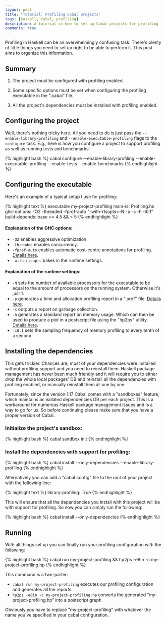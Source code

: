 ```yaml
---
layout: post
title: "Tutorial: Profiling Cabal projects"
tags: [haskell, cabal, profiling]
description: A tutorial on how to set up Cabal projects for profiling
comments: true
---
```


Profiling in Haskell can be an overwhelmingly confusing task. There's plenty of little things you need to set up right to be able to perform it. This post aims to organize this information.

## Summary

1. The project must be configured with profiling enabled.

1. Some specific options must be set when configuring the profiling executable in the ".cabal" file.

1. All the project's dependencies must be installed with profiling enabled.

## Configuring the project

Well, there's nothing tricky here. All you need to do is just pass the `--enable-library-profiling` and `--enable-executable-profiling` flags to the `configure` task. E.g., here is how you configure a project to support profiling as well as running tests and benchmarks:

{% highlight bash %}
cabal configure --enable-library-profiling --enable-executable-profiling --enable-tests --enable-benchmarks
{% endhighlight %}

## Configuring the executable

Here's an example of a typical setup I use for profiling:

{% highlight text %}
executable my-project-profiling
  main-is:
    Profiling.hs
  ghc-options:
    -O2
    -threaded
    -fprof-auto
    "-with-rtsopts=-N -p -s -h -i0.1"
  build-depends:
    base >= 4.5 && < 5
{% endhighlight %}

#### Explanation of the GHC options:

* `-O2` enables aggressive optimization.
* `-threaded` enables concurrency.
* `-fprof-auto` enables automatic cost-centre annotations for profiling. [Details here](http://www.haskell.org/ghc/docs/7.8.2/html/users_guide/prof-compiler-options.html).
* `-with-rtsopts` bakes in the runtime settings.

#### Explanation of the runtime settings:

* `-N` sets the number of available processors for the executable to be equal to the amount of processors on the running system. Otherwise it's just 1.
* `-p` generates a time and allocation profiling report in a ".prof" file. [Details here](http://www.haskell.org/ghc/docs/7.8.2/html/users_guide/prof-time-options.html).
* `-s` outputs a report on garbage collection.
* `-h` generates a standard report on memory usage. Which can then be used to produce a plot in a postscript file using the "hp2ps" utility. [Details here](http://www.haskell.org/ghc/docs/7.8.2/html/users_guide/prof-heap.html).
* `-i0.1` sets the sampling frequency of memory profiling to every tenth of a second.

## Installing the dependencies

This gets trickier. Chances are, most of your dependencies were installed without profiling support and you need to reinstall them. Haskell package management has never been much friendly and it will require you to either drop the whole local packages' DB and reinstall all the dependencies with profiling enabled, or manually reinstall them all one by one.

Fortunately, since the version 1.17 Cabal comes with a "sandboxes" feature, which maintains an isolated dependencies DB per each project. This is a workaround for numerous Haskell package management issues and is a way to go for us. So before continuing please make sure that you have a proper version of Cabal.

### Initialize the project's sandbox:

{% highlight bash %}
cabal sandbox init
{% endhighlight %}

### Install the dependencies with support for profiling:

{% highlight bash %}
cabal install --only-dependencies --enable-library-profiling
{% endhighlight %}

Alternatively you can add a "cabal.config" file to the root of your project with the following line:

{% highlight text %}
library-profiling: True
{% endhighlight %}

This will ensure that all the dependencies you install with this project will be with support for profiling. So now you can simply run the following:

{% highlight bash %}
cabal install --only-dependencies
{% endhighlight %}

## Running

With all things set up you can finally run your profiling configuration with the following:

{% highlight bash %}
cabal run my-project-profiling && hp2ps -e8in -c my-project-profiling.hp
{% endhighlight %}

This command is a two-parter:

* `cabal run my-project-profiling` executes our profiling configuration and generates all the reports.
* `hp2ps -e8in -c my-project-profiling.hp` converts the generated "my-project-profiling.hp" into a postscript graph.

Obviously you have to replace "my-project-profiling" with whatever the name you've specified in your cabal configuration.
